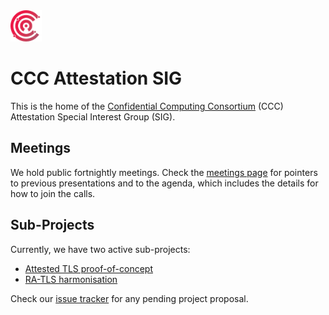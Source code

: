 <img src="ccc.png" width="50" height="50">

# CCC Attestation SIG

This is the home of the [Confidential Computing Consortium](https://confidentialcomputing.io) (CCC) Attestation Special Interest Group (SIG).

## Meetings

We hold public fortnightly meetings.
Check the [meetings page](https://github.com/ccc-attestation/meetings) for pointers to previous presentations and to the agenda, which includes the details for how to join the calls.

## Sub-Projects

Currently, we have two active sub-projects:

* [Attested TLS proof-of-concept](https://github.com/ccc-attestation/attested-tls-poc)
* [RA-TLS harmonisation](https://github.com/ccc-attestation/interoperable-ra-tls)

Check our [issue tracker](https://github.com/ccc-attestation/governance/issue) for any pending project proposal.
